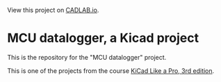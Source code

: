 View this project on [CADLAB.io](https://cadlab.io/project/24569). 

# MCU datalogger, a Kicad project

This is the repository for the "MCU datalogger" project.

This is one of the projects from the course [KiCad Like a Pro, 3rd edition](https://techexplorations.com/so/kicad-like-a-pro-3rd-edition/).
